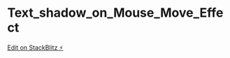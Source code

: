 # Text_shadow_on_Mouse_Move_Effect

[Edit on StackBlitz ⚡️](https://stackblitz.com/edit/web-platform-52scal)